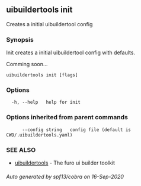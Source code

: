## uibuildertools init

Creates a initial uibuildertool config

### Synopsis

Init creates a initial uibuildertool config with defaults.

Comming soon...

```
uibuildertools init [flags]
```

### Options

```
  -h, --help   help for init
```

### Options inherited from parent commands

```
      --config string   config file (default is CWD/.uibuildertools.yaml)
```

### SEE ALSO

* [uibuildertools](uibuildertools.md)	 - The furo ui builder toolkit

###### Auto generated by spf13/cobra on 16-Sep-2020
